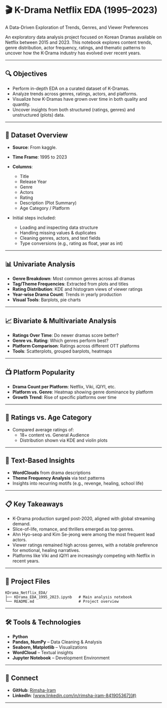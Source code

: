 # 🎬 K-Drama Netflix EDA (1995–2023)
A Data-Driven Exploration of Trends, Genres, and Viewer Preferences

An exploratory data analysis project focused on Korean Dramas available on Netflix between 2015 and 2023. This notebook explores content trends, genre distribution, actor frequency, ratings, and thematic patterns to uncover how the K-Drama industry has evolved over recent years.

---

## 🔍 Objectives

- Perform in-depth EDA on a curated dataset of K-Dramas.
- Analyze trends across genres, ratings, actors, and platforms.
- Visualize how K-Dramas have grown over time in both quality and quantity.
- Uncover insights from both structured (ratings, genres) and unstructured (plots) data.

---

## 📂 Dataset Overview

- **Source**: From kaggle.
- **Time Frame**: 1995 to 2023
- **Columns**:
  - Title
  - Release Year
  - Genre
  - Actors
  - Rating
  - Description (Plot Summary)
  - Age Category / Platform

- Initial steps included:
  - Loading and inspecting data structure
  - Handling missing values & duplicates
  - Cleaning genres, actors, and text fields
  - Type conversions (e.g., rating as float, year as int)

---

## 📊 Univariate Analysis

- **Genre Breakdown**: Most common genres across all dramas
- **Tag/Theme Frequencies**: Extracted from plots and titles
- **Rating Distribution**: KDE and histogram views of viewer ratings
- **Year-wise Drama Count**: Trends in yearly production
- **Visual Tools**: Barplots, pie charts

---

## 📈 Bivariate & Multivariate Analysis

- **Ratings Over Time**: Do newer dramas score better?
- **Genre vs. Rating**: Which genres perform best?
- **Platform Comparison**: Ratings across different OTT platforms
- **Tools**: Scatterplots, grouped barplots, heatmaps

---

## 📺 Platform Popularity

- **Drama Count per Platform**: Netflix, Viki, iQIYI, etc.
- **Platform vs. Genre**: Heatmap showing genre dominance by platform
- **Growth Trend**: Rise of specific platforms over time

---

## 🌟 Ratings vs. Age Category

- Compared average ratings of:
  - 18+ content vs. General Audience
  - Distribution shown via KDE and violin plots

---

## 🧠 Text-Based Insights

- **WordClouds** from drama descriptions
- **Theme Frequency Analysis** via text patterns
- Insights into recurring motifs (e.g., revenge, healing, school life)
  
---

## 📋 Key Takeaways

- K-Drama production surged post-2020, aligned with global streaming demand.
- Slice-of-life, romance, and thrillers emerged as top genres.
- Ahn Hyo-seop and Kim Se-jeong were among the most frequent lead actors.
- Viewer ratings remained high across genres, with a notable preference for emotional, healing narratives.
- Platforms like Viki and iQIYI are increasingly competing with Netflix in recent years.

---

## 📁 Project Files

```
KDrama_Netflix_EDA/
├── KDrama_EDA_1995_2023.ipynb   # Main analysis notebook     
└── README.md                    # Project overview 
```

---

## 🛠 Tools & Technologies

- **Python**
- **Pandas, NumPy** – Data Cleaning & Analysis
- **Seaborn, Matplotlib** – Visualizations
- **WordCloud** – Textual insights
- **Jupyter Notebook** – Development Environment

---

## 🔗 Connect

- **GitHub**: [Rimsha-Iram](#)
- **LinkedIn**: [www.linkedin.com/in/rimsha-iram-841905367](#)

---
